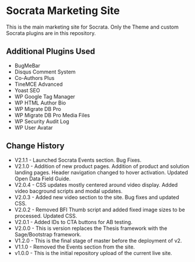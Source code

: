 # Socrata Marketing Site
This is the main marketing site for Socrata. Only the Theme and custom Socrata plugins are in this repository.

Additional Plugins Used
---
- BugMeBar
- Disqus Comment System
- Co-Authors Plus
- TineMCE Advanced
- Yoast SEO
- WP Google Tag Manager
- WP HTML Author Bio
- WP Migrate DB Pro
- WP Migrate DB Pro Media Files
- WP Security Audit Log
- WP User Avatar

Change History
---
- V2.1.1 - Launched Socrata Events section. Bug Fixes.
- V2.1.0 - Addition of new product pages. Addition of product and solution landing pages. Header navigation changed to hover activation. Updated Open Data Field Guide.
- V2.0.4 - CSS updates mostly centered around video display. Added video bacground scripts and modal updates.
- V2.0.3 - Added new video section to the site. Bug fixes and updated CSS.
- V2.0.2 - Removed BFI Thumb script and added fixed image sizes to be processed. Updated CSS.
- V2.0.1 - Added IDs to CTA buttons for AB testing.
- V2.0.0 - This is version replaces the Thesis framework with the Sage/Bootstrap framework.
- V1.2.0 - This is the final stage of master before the deployment of v2.
- V1.1.0 - Removed the Events section from the site.
- v1.0.0 - This is the initial repository upload of the current live site.

